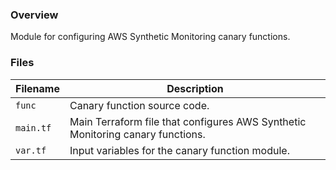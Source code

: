 ### Overview

Module for configuring AWS Synthetic Monitoring canary functions.

### Files

| Filename            | Description                                                                              |
|---------------------|------------------------------------------------------------------------------------------|
| `func`              | Canary function source code.                                                             |
| `main.tf`           | Main Terraform file that configures AWS Synthetic Monitoring canary functions.           |
| `var.tf`            | Input variables for the canary function module.                                          |
